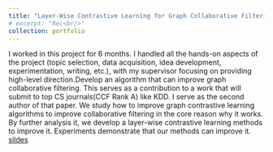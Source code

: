 ```yaml
---
title: "Layer-Wise Contrastive Learning for Graph Collaborative Filtering"
# excerpt: "Rec<br/>"
collection: portfolio
---
```


I worked in this project for 6 months. I handled all the hands-on aspects of the project (topic selection, data acquisition, idea development, experimentation, writing, etc.), with my supervisor focusing on providing high-level direction.Develop an algorithm that can improve graph collaborative filtering. This serves as a contribution to a work that will submit to top CS journals(CCF Rank A) like KDD. I serve as the second author of that paper. We study how to improve graph contrastive learning algorithms to improve collaborative filtering in the core reason why it works. By further analysis it, we develop a layer-wise contrastive learning methods to improve it. Experiments demonstrate that our methods can improve it. [sildes]()
